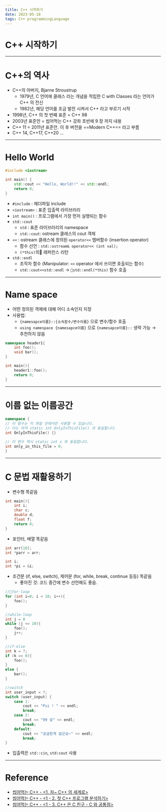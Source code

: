 ```yaml
---
title: C++ 시작하기
date: 2023-05-18
tags: C++ programmingLanguage
---
```


# C++ 시작하기

---

# C++의 역사 

-  C++의 아버지, Bjarne Stroustrup
	- 1979년, C 언어에 클래스 라는 개념을 적립한 C with Classes 라는 언어가 C++ 의 전신
	- 1982년, 해당 언어를 조금 발전 시켜서 C++ 라고 부르기 시작
- 1998년, C++ 의 첫 번째 표준 = C++ 98 
- 2003년 표준안 = 씹어먹는 C++ 강좌 초반에 9 장 까지 내용
- C++ 11 = 2011년 표준안. 이 후 버전을 ==Modern C++== 라고 부름
- C++ 14, C++17, C++20 ...

---

# Hello World

```cpp
#include <iostream> 

int main() { 
	std::cout << "Hello, World!!" << std::endl; 
	return 0; 
}
```

- `#include` : 헤더파일 include
- `<iostream>` : 표준 입출력 라이브러리 
- `int main()` : 프로그램에서 가장 먼저 실행되는 함수
- `std::cout`
	- `std` : 표준 라이브러리의 namespace
	- `std::cout`: ostream 클래스의 cout 객체
- `<<` : ostream 클래스에 정의된 `operator<<` 멤버함수 (insertion operator)
	- 함수 선언 : `std::ostream& operator<< (int val);`
	- `(*this)`의 레퍼런스 리턴
- `std::endl`
	- 조작자 함수 (Manipulator: `<<` operator 에서 쓰이면 호출되는 함수)
	- `std::cout<<std::endl` $\rightarrow$ `std::endl(*this)` 함수 호출

---

# Name space

- 어떤 정의된 객체에 대해 어디 소속인지 지정
- 사용법:
	- `{namesapce이름}::{소속함수/변수이름}` 으로 변수/함수 호출
	- `using namespace {namesapce이름}` 으로 `{namesapce이름}::` 생략 가능 $\rightarrow$ 추천하지 않음

```cpp
namespace header1{
	int foo();
	void bar();
}

int main(){
	header1::foo();
	return 0;
}

```

---

# 이름 없는 이름공간

```cpp
namespace {
// 이 함수는 이 파일 안에서만 사용할 수 있습니다.
// 이는 마치 static int OnlyInThisFile() 과 동일합니다. 
int OnlyInThisFile() {}

// 이 변수 역시 static int x 와 동일합니다. 
int only_in_this_file = 0;
}
```

---

# C 문법 재활용하기

- 변수형 똑같음
```cpp
int main(){
	int i;
	char c;
	double d;
	float f;
	return 0;
}
```

- 포인터, 배열 똑같음
```cpp
int arr[10]; 
int *parr = arr;

int i; 
int *pi = &i;
```

- 조건문 (if, else, switch), 제어문 (for, while, break, continue 등등) 똑같음
	- 좋아진 것: 코드 중간에 변수 선언해도 좋음.

```cpp
//for-loop
for (int i=0; i < 10; i++){
	foo();
}

//while-loop
int j = 0
while (j <= 10){
	foo();
	j++;
}

//if-else
int k = ?;
if (k == 0){
	foo();
}
else {
	bar();
}

//switch
int user_input = ?;
switch (user_input) {
	case 1:	
		cout << "Psi ! " << endl; 
		break;
	case 2:
		cout << "99 살" << endl; 
		break;
	default:
		cout << "궁금한게 없군요~" << endl; 
		break;
}
```

- 입출력은 `std::cin`, `std:cout` 사용

---

# Reference

- [씹어먹는 C++ - <1. 자~ C++ 의 세계로>](https://modoocode.com/134)
- [씹어먹는 C++ - <1 - 2. 첫 C++ 프로그램 분석하기>](https://modoocode.com/136)
- [씹어먹는 C++ - <1 - 3. C++ 은 C 친구 - C 와 공통점>](https://modoocode.com/138)
